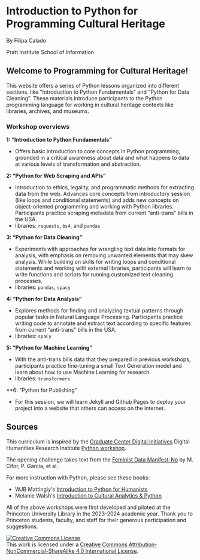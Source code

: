 # Introduction to Python for Programming Cultural Heritage
By Filipa Calado

Pratt Institute School of Information

## Welcome to Programming for Cultural Heritage!
This website offers a series of Python lessons organized into
different sections, like "Introduction to Python Fundamentals" and
"Python for Data Cleaning". These materials introduce participants to
the Python programming language for working in cultural heritage
contexts like libraries, archives, and museums.

### Workshop overviews
**1: “Introduction to Python Fundamentals”**
- Offers basic
  introduction to core concepts in Python programming, grounded in a
  critical awareness about data and what happens to data at various
  levels of transformation and abstraction.

**2: “Python for Web Scraping and APIs”**
- Introduction to ethics, legality, and programmatic methods for
  extracting data from the web. Advances core concepts from
  introductory session (like loops and conditional statements) and
  adds new concepts on object-oriented programming and working with
  Python libraries. Participants practice scraping metadata from
  current “anti-trans” bills in the USA.
- libraries: `requests`, `bs4`, and `pandas`

**3: “Python for Data Cleaning”**
- Experiments with approaches for wrangling
  text data into formats for analysis, with emphasis on removing unwanted
  elements that may skew analysis. While building on skills
  for writing loops and conditional statements and working with
  external libraries, participants will learn to write functions and
  scripts for running customized text cleaning processes.  
- libraries: `pandas`, `spacy`

**4: “Python for Data Analysis”**
- Explores methods for finding and analyzing textual patterns through popular tasks in Natural
  Language Processing. Participants practice writing code to annotate
  and extract text according to specific features from current
  “anti-trans” bills in the USA.
- libraries: `spaCy`
  
**5: “Python for Machine Learning”**
- With the anti-trans bills data that they prepared in previous workshops, participants practice fine-tuning a small Text Generation model and learn about how to use Machine Learning for research.
- libraries: `transformers`

**6: "Python for Publishing"
- For this session, we will learn Jekyll and Github Pages to deploy
  your project into a website that others can access on the internet.


## Sources
This curriculum is inspired by the [Graduate Center Digital
Initiatives](https://gcdi.commons.gc.cuny.edu/) Digital Humanities
Research Institute [Python workshop](https://github.com/DHRI-Curriculum/python). 

The opening challenge takes text from the [Feminist Data Manifest-No](https://www.manifestno.com/) by M. Cifor, P. Garcia, et al.

For more instruction with Python, please see these books:
- WJB Mattingly's [Introduction to Python for
Humanists](https://python-textbook.pythonhumanities.com/intro.html)
- Melanie Walsh's [Introduction to Cultural Analytics &
Python](https://melaniewalsh.github.io/Intro-Cultural-Analytics/welcome.html)

All of the above workshops were first developed and piloted at the
Princeton University Library in the 2023-2024 academic year. Thank you
to Princeton students, faculty, and staff for their generous
participation and suggestions.

<a rel="license" href="http://creativecommons.org/licenses/by-nc-sa/4.0/"><img alt="Creative Commons License" style="border-width:0" src="https://i.creativecommons.org/l/by-nc-sa/4.0/88x31.png" /></a><br />This work is licensed under a <a rel="license" href="http://creativecommons.org/licenses/by-nc-sa/4.0/">Creative Commons Attribution-NonCommercial-ShareAlike 4.0 International License</a>.

